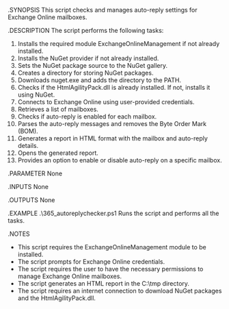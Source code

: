 
.SYNOPSIS
This script checks and manages auto-reply settings for Exchange Online mailboxes.

.DESCRIPTION
The script performs the following tasks:
1. Installs the required module ExchangeOnlineManagement if not already installed.
2. Installs the NuGet provider if not already installed.
3. Sets the NuGet package source to the NuGet gallery.
4. Creates a directory for storing NuGet packages.
5. Downloads nuget.exe and adds the directory to the PATH.
6. Checks if the HtmlAgilityPack.dll is already installed. If not, installs it using NuGet.
7. Connects to Exchange Online using user-provided credentials.
8. Retrieves a list of mailboxes.
9. Checks if auto-reply is enabled for each mailbox.
10. Parses the auto-reply messages and removes the Byte Order Mark (BOM).
11. Generates a report in HTML format with the mailbox and auto-reply details.
12. Opens the generated report.
13. Provides an option to enable or disable auto-reply on a specific mailbox.

.PARAMETER None

.INPUTS
None

.OUTPUTS
None

.EXAMPLE
.\365_autoreplychecker.ps1
Runs the script and performs all the tasks.

.NOTES
- This script requires the ExchangeOnlineManagement module to be installed.
- The script prompts for Exchange Online credentials.
- The script requires the user to have the necessary permissions to manage Exchange Online mailboxes.
- The script generates an HTML report in the C:\tmp directory.
- The script requires an internet connection to download NuGet packages and the HtmlAgilityPack.dll.
